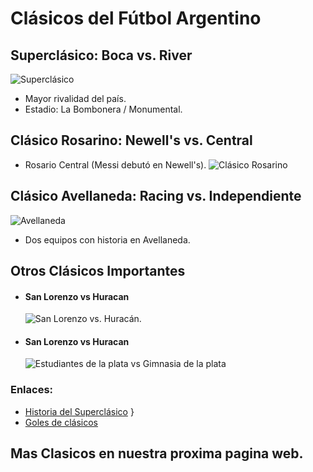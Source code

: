 # Clásicos del Fútbol Argentino  

## Superclásico: Boca vs. River  
![Superclásico](https://media.cnn.com/api/v1/images/stellar/prod/cnne-995398-superclasico-decisivo-entre-boca-y-river.jpg?c=16x9&q=w_1280,c_fill)  
- Mayor rivalidad del país.  
- Estadio: La Bombonera / Monumental.  

## Clásico Rosarino: Newell's vs. Central  
- Rosario Central (Messi debutó en Newell's).
![Clásico Rosarino](https://www.sol915.com.ar/wp-content/uploads/2023/04/FtTNQw3XwAk-e3h.jpg) 

## Clásico Avellaneda: Racing vs. Independiente  
![Avellaneda](https://www.mendozapost.com/files/image/591/591251/66cbaae00d08e.jpg)  
- Dos equipos con historia en Avellaneda.  

## Otros Clásicos Importantes  
* #### San Lorenzo vs Huracan
    ![San Lorenzo vs. Huracán.](https://media.tycsports.com/files/2024/02/24/682185/huracan-san-lorenzo-barrios-sonora_1440x810_wmk.webp) 
* #### San Lorenzo vs Huracan
    ![Estudiantes de la plata vs Gimnasia de la plata ](https://www.clarin.com/2024/02/25/pssxP-mcr_2000x1500__1.jpg) 
### Enlaces:
- [Historia del Superclásico](https://espn.com/superclasico)  }
- [Goles de clásicos](https://youtube.com/clasicos-arg)

## Mas Clasicos en nuestra proxima pagina web. 
